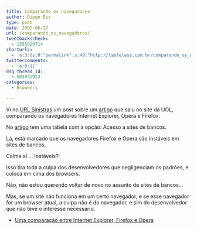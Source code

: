 ```yaml
---
title: Comparando os navegadores
author: Diego Eis
type: post
date: 2005-06-27
url: /comparando_os_navegadores/
tweetbackscheck:
  - 1355020714
shorturls:
  - 'a:3:{s:9:"permalink";s:49:"http://tableless.com.br/comparando_os_navegadores";s:7:"tinyurl";s:26:"http://tinyurl.com/3qqw5d4";s:4:"isgd";s:19:"http://is.gd/ZgEE6i";}'
twittercomments:
  - 'a:0:{}'
dsq_thread_id:
  - 503032923
categories:
  - Browsers

---
```

Vi no [URL Sinistras][1] um post sobre um [artigo][2] que saiu no site da UOL, comparando os navegadores Internet Explorer, Opera e Firefox. 

No [artigo][2] tem uma tabela com a opção: Acesso a sites de bancos.
  
Lá, está marcado que os navegadores Firefox e Opera são instáveis em sites de bancos. 

Calma aí&#8230;. Instáveis?!
  
Isso tira toda a culpa dos desenvolvedores que negligenciam os padrões, e coloca em cima dos browsers.
  
Não, não estou querendo voltar de novo no assunto de sites de bancos&#8230;
  
Mas, se um site não funciona em um certo navegador, e se esse navegador for um browser atual, a culpa não é do navegador, e sim do desenvolvedor que não teve o interesse necessário. 

  * [Uma comparação entre Internet Explorer, Firefox e Opera][2]

 [1]: http://sinistras.aranha.com.br/
 [2]: http://tecnologia.uol.com.br/especiais/ultnot/2005/06/22/ult2888u46.jhtm